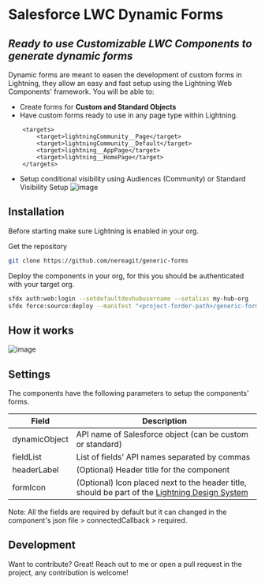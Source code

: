 # Salesforce LWC Dynamic Forms
## _Ready to use Customizable LWC Components to generate dynamic forms_



Dynamic forms are meant to easen the development of custom forms in Lightning, they allow an easy and fast setup using the Lightning Web Components' framework. You will be able to: 


- Create forms for **Custom and Standard Objects**
- Have custom forms ready to use in any page type within Lightning.

```
    <targets>
        <target>lightningCommunity__Page</target>
        <target>lightningCommunity__Default</target>
        <target>lightning__AppPage</target>
        <target>lightning__HomePage</target>
    </targets>
```

- Setup conditional visibility using Audiences (Community) or Standard Visibility Setup
![image](https://user-images.githubusercontent.com/17240961/122608636-d996e880-d07c-11eb-9884-3dfbf2100473.png)


## Installation

Before starting make sure Lightning is enabled in your org.

Get the repository

```sh
git clone https://github.com/nereagit/generic-forms
```

Deploy the components in your org, for this you should be authenticated with your target org.

```sh
sfdx auth:web:login --setdefaultdevhubusername --setalias my-hub-org 
sfdx force:source:deploy --manifest "<project-forder-path>/generic-forms/manifest/package.xml" 
```

## How it works

![image](https://user-images.githubusercontent.com/17240961/122608774-1c58c080-d07d-11eb-8ef5-9181cafc7a00.png)


## Settings

The components have the following parameters to setup the components' forms.



| Field | Description |
| ------ | ------ |
| dynamicObject | API name of Salesforce object (can be custom or standard) |
| fieldList | List of fields' API names separated by commas |
| headerLabel | (Optional) Header title for the component |
| formIcon | (Optional) Icon placed next to the header title, should be part of the [Lightning Design System](https://www.lightningdesignsystem.com/icons/) |

Note: All the fields are required by default but it can changed in the component's json file > connectedCallback > required.


## Development

Want to contribute? Great!
Reach out to me or open a pull request in the project, any contribution is welcome!


